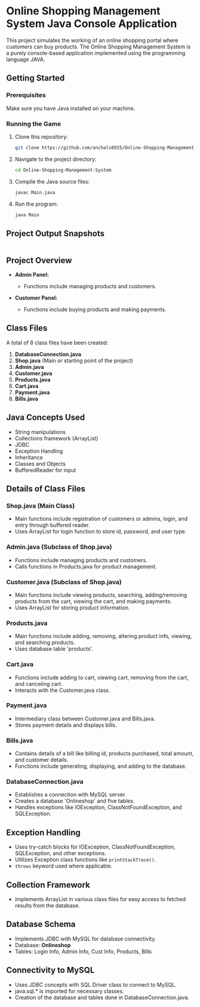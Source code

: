 # Online Shopping Management System Java Console Application

This project simulates the working of an online shopping portal where customers can buy products. The Online Shopping Management System is a purely console-based application implemented using the programming language JAVA.

## Getting Started

### Prerequisites

Make sure you have Java installed on your machine.

### Running the Game

1. Clone this repository:

    ```bash
    git clone https://github.com/anchals0915/Online-Shopping-Management-System.git
    ```

2. Navigate to the project directory:

    ```bash
    cd Online-Shopping-Management-System
    ```

3. Compile the Java source files:

    ```bash
    javac Main.java
    ```

4. Run the program:

    ```bash
    java Main
    ```


## Project Output Snapshots

![]()

## Project Overview

- **Admin Panel:**
  - Functions include managing products and customers.
  
- **Customer Panel:**
  - Functions include buying products and making payments.


## Class Files

A total of 8 class files have been created:

1. **DatabaseConnection.java**
2. **Shop.java** (Main or starting point of the project)
3. **Admin.java**
4. **Customer.java**
5. **Products.java**
6. **Cart.java**
7. **Payment.java**
8. **Bills.java**

## Java Concepts Used

- String manipulations
- Collections framework (ArrayList)
- JDBC
- Exception Handling
- Inheritance
- Classes and Objects
- BufferedReader for input


## Details of Class Files

### **Shop.java (Main Class)**
- Main functions include registration of customers or admins, login, and entry through buffered reader.
- Uses ArrayList for login function to store id, password, and user type.

### **Admin.java (Subclass of Shop.java)**
- Functions include managing products and customers.
- Calls functions in Products.java for product management.

### **Customer.java (Subclass of Shop.java)**
- Main functions include viewing products, searching, adding/removing products from the cart, viewing the cart, and making payments.
- Uses ArrayList for storing product information.

### **Products.java**
- Main functions include adding, removing, altering product info, viewing, and searching products.
- Uses database table 'products'.

### **Cart.java**
- Functions include adding to cart, viewing cart, removing from the cart, and canceling cart.
- Interacts with the Customer.java class.

### **Payment.java**
- Intermediary class between Customer.java and Bills.java.
- Stores payment details and displays bills.

### **Bills.java**
- Contains details of a bill like billing id, products purchased, total amount, and customer details.
- Functions include generating, displaying, and adding to the database.

### **DatabaseConnection.java**
- Establishes a connection with MySQL server.
- Creates a database 'Onlineshop' and five tables.
- Handles exceptions like IOException, ClassNotFoundException, and SQLException.

## Exception Handling

- Uses try-catch blocks for IOException, ClassNotFoundException, SQLException, and other exceptions.
- Utilizes Exception class functions like `printStackTrace()`.
- `throws` keyword used where applicable.

## Collection Framework

- Implements ArrayList in various class files for easy access to fetched results from the database.

## Database Schema

- Implements JDBC with MySQL for database connectivity.
- Database: **Onlineshop**
- Tables: Login Info, Admin Info, Cust Info, Products, Bills

## Connectivity to MySQL

- Uses JDBC concepts with SQL Driver class to connect to MySQL.
- java.sql.* is imported for necessary classes.
- Creation of the database and tables done in DatabaseConnection.java.

